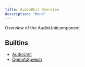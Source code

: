 ```yaml
---
title: AudioUnit Overview
description: "None"
---
```

Overview of the AudioUnitcomponent
## Builtins
* [AudioUnit](/docs/components/audiounit/audiounit/)
* [OpenAiSpeech](/docs/components/audiounit/openaispeech/)